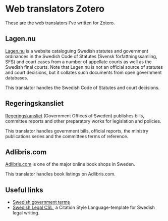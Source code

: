 # Web translators Zotero
These are the web translators I’ve written for Zotero.

## Lagen.nu
[Lagen.nu](https://lagen.nu) is a website cataloguing Swedish statutes and government ordinances in the Swedish Code of Statutes (Svensk författningssamling, SFS) and court cases from a number of appellate courts as well as the Swedish final courts. Note that Lagen.nu is not an official source of statutes and court decisions, but it collates such documents from open government databases.

This translator handles the Swedish Code of Statutes and court decisions.

## Regeringskansliet
[Regeringskansliet](http://www.regeringen.se) (Government Offices of Sweden) publishes bills, committee reports and other preparatory works for legislation and policies.

This translator handles government bills, official reports, the ministry publications series and the committees terms of reference.

## Adlibris.com
[Adlibris.com](http://www.adlibris.com) is one of the major online book shops in Sweden.

This translator handles book listings on Adlibris.com.

## Useful links
- [Swedish government terms](http://www.government.se/sb/d/2979)
- [Swedish Legal CSL](https://github.com/krevad/swedishlegal-csl/), a Citation Style Language-template for Swedish legal writing.